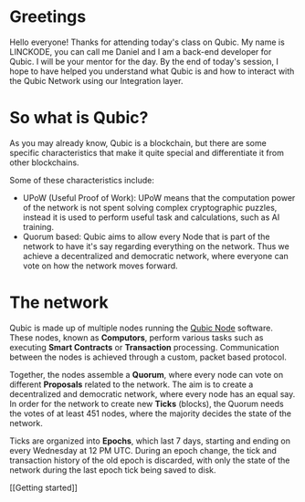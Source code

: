 # Greetings
Hello everyone! Thanks for attending today's class on Qubic. My name is LINCKODE, you can call me Daniel and I am a back-end developer for Qubic. I will be your mentor for the day.
By the end of today's session, I hope to have helped you understand what Qubic is and how to interact with the Qubic Network using our Integration layer.

# So what is Qubic?
As you may already know, Qubic is a blockchain, but there are some specific characteristics that make it quite special and differentiate it from other blockchains.

Some of these characteristics include:
- UPoW (Useful Proof of Work): UPoW means that the computation power of the network is not spent solving complex cryptographic puzzles, instead it is used to perform useful task and calculations, such as AI training.
- Quorum based: Qubic aims to allow every Node that is part of the network to have it's say regarding everything on the network. Thus we achieve a decentralized and democratic network, where everyone can vote on how the network moves forward.

# The network

Qubic is made up of multiple nodes running the [Qubic Node](https://github.com/qubic/core) software. These nodes, known as **Computors**, perform various tasks such as executing **Smart Contracts** or **Transaction** processing. 
Communication between the nodes is achieved through a custom, packet based protocol.

Together, the nodes assemble a **Quorum**, where every node can vote on different **Proposals** related to the network. The aim is to create a decentralized and democratic network, where every node has an equal say.
In order for the network to create new **Ticks** (blocks), the Quorum needs the votes of at least 451 nodes, where the majority decides the state of the network.

Ticks are organized into **Epochs**, which last 7 days, starting and ending on every Wednesday at 12 PM UTC. 
During an epoch change, the tick and transaction history of the old epoch is discarded, with only the state of the network during the last epoch tick being saved to disk.

[[Getting started]]
